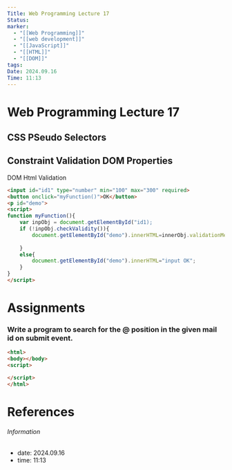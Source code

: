 ```yaml
---
Title: Web Programming Lecture 17
Status: 
marker:
  - "[[Web Programming]]"
  - "[[web development]]"
  - "[[JavaScript]]"
  - "[[HTML]]"
  - "[[DOM]]"
tags: 
Date: 2024.09.16
Time: 11:13
---
```

# Web Programming Lecture 17

## CSS PSeudo Selectors
## Constraint Validation DOM Properties
DOM Html Validation

```html
<input id="id1" type="number" min="100" max="300" required>
<button onclick="myFunction()">OK</button>
<p id="demo">
<script>
function myFunction(){
	var inpObj = document.getElementById("id1);
	if (!inpObj.checkValidity()){
		document.getElementById("demo").innerHTML=innerObj.validationMessage;
		
	}
	else{
		document.getElementById("demo").innerHTML="input OK";
	}
}
</script>
```

# Assignments
### Write a program to search for the @ position in the given mail id on submit event.
```html
<html>
<body></body>
<script>

</script>
</html>
```

# References


###### Information
- date: 2024.09.16
- time: 11:13